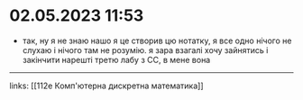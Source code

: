 # 02.05.2023 11:53

- так, ну я не знаю нашо я це створив цю нотатку, я все одно нічого не слухаю і нічого там не розумію. я зара взагалі хочу зайнятись і закінчити нарешті третю лабу з СС, в мене вона



---

links: [[112e Комп'ютерна дискретна математика]]

